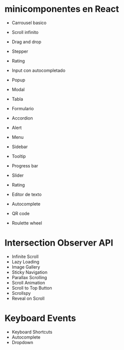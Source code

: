 # minicomponentes en React

-   Carrousel basico
-   Scroll infinito
-   Drag and drop
-   Stepper
-   Rating
-   Input con autocompletado

-   Popup
-   Modal
-   Tabla
-   Formulario
-   Accordion
-   Alert
-   Menu
-   Sidebar
-   Tooltip
-   Progress bar
-   Slider
-   Rating
-   Editor de texto
-   Autocomplete
-   QR code
-   Roulette wheel

# Intersection Observer API

-   Infinite Scroll
-   Lazy Loading
-   Image Gallery
-   Sticky Navigation
-   Parallax Scrolling
-   Scroll Animation
-   Scroll to Top Button
-   Scrollspy
-   Reveal on Scroll

# Keyboard Events

-   Keyboard Shortcuts
-   Autocomplete
-   Dropdown

#
